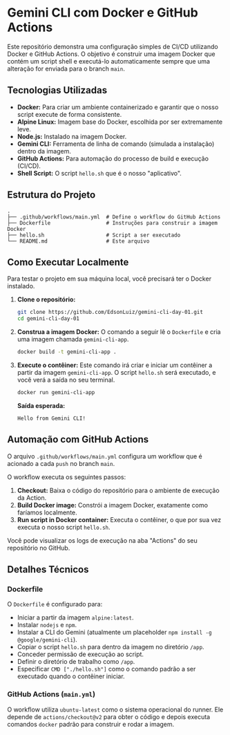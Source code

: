 # Gemini CLI com Docker e GitHub Actions

Este repositório demonstra uma configuração simples de CI/CD utilizando Docker e GitHub Actions. O objetivo é construir uma imagem Docker que contém um script shell e executá-lo automaticamente sempre que uma alteração for enviada para o branch `main`.

## Tecnologias Utilizadas

*   **Docker:** Para criar um ambiente containerizado e garantir que o nosso script execute de forma consistente.
*   **Alpine Linux:** Imagem base do Docker, escolhida por ser extremamente leve.
*   **Node.js:** Instalado na imagem Docker.
*   **Gemini CLI:** Ferramenta de linha de comando (simulada a instalação) dentro da imagem.
*   **GitHub Actions:** Para automação do processo de build e execução (CI/CD).
*   **Shell Script:** O script `hello.sh` que é o nosso "aplicativo".

## Estrutura do Projeto

```
.
├── .github/workflows/main.yml  # Define o workflow do GitHub Actions
├── Dockerfile                  # Instruções para construir a imagem Docker
├── hello.sh                    # Script a ser executado
└── README.md                   # Este arquivo
```

## Como Executar Localmente

Para testar o projeto em sua máquina local, você precisará ter o Docker instalado.

1.  **Clone o repositório:**
    ```bash
    git clone https://github.com/EdsonLuiz/gemini-cli-day-01.git
    cd gemini-cli-day-01
    ```

2.  **Construa a imagem Docker:**
    O comando a seguir lê o `Dockerfile` e cria uma imagem chamada `gemini-cli-app`.
    ```bash
    docker build -t gemini-cli-app .
    ```

3.  **Execute o contêiner:**
    Este comando irá criar e iniciar um contêiner a partir da imagem `gemini-cli-app`. O script `hello.sh` será executado, e você verá a saída no seu terminal.
    ```bash
    docker run gemini-cli-app
    ```
    **Saída esperada:**
    ```
    Hello from Gemini CLI!
    ```

## Automação com GitHub Actions

O arquivo `.github/workflows/main.yml` configura um workflow que é acionado a cada `push` no branch `main`.

O workflow executa os seguintes passos:
1.  **Checkout:** Baixa o código do repositório para o ambiente de execução da Action.
2.  **Build Docker image:** Constrói a imagem Docker, exatamente como faríamos localmente.
3.  **Run script in Docker container:** Executa o contêiner, o que por sua vez executa o nosso script `hello.sh`.

Você pode visualizar os logs de execução na aba "Actions" do seu repositório no GitHub.

## Detalhes Técnicos

### Dockerfile
O `Dockerfile` é configurado para:
- Iniciar a partir da imagem `alpine:latest`.
- Instalar `nodejs` e `npm`.
- Instalar a CLI do Gemini (atualmente um placeholder `npm install -g @google/gemini-cli`).
- Copiar o script `hello.sh` para dentro da imagem no diretório `/app`.
- Conceder permissão de execução ao script.
- Definir o diretório de trabalho como `/app`.
- Especificar `CMD ["./hello.sh"]` como o comando padrão a ser executado quando o contêiner iniciar.

### GitHub Actions (`main.yml`)
O workflow utiliza `ubuntu-latest` como o sistema operacional do runner. Ele depende de `actions/checkout@v2` para obter o código e depois executa comandos `docker` padrão para construir e rodar a imagem.
